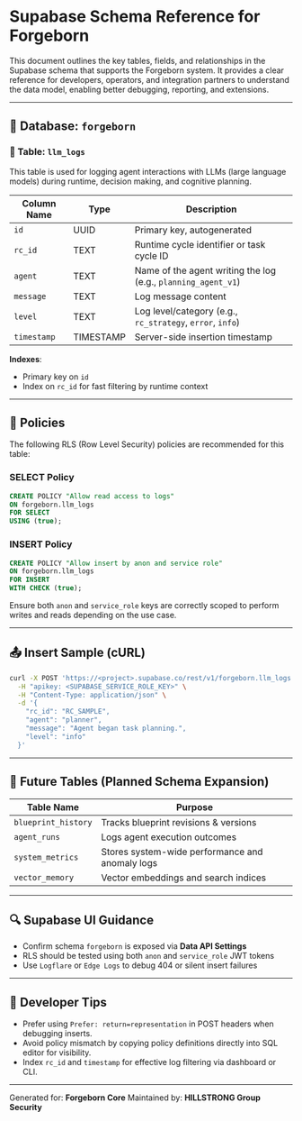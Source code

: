 # Supabase Schema Reference for Forgeborn

This document outlines the key tables, fields, and relationships in the Supabase schema that supports the Forgeborn system. It provides a clear reference for developers, operators, and integration partners to understand the data model, enabling better debugging, reporting, and extensions.

---

## 📁 Database: `forgeborn`

### 🧾 Table: `llm_logs`

This table is used for logging agent interactions with LLMs (large language models) during runtime, decision making, and cognitive planning.

| Column Name | Type      | Description |
|-------------|-----------|-------------|
| `id`        | UUID      | Primary key, autogenerated |
| `rc_id`     | TEXT      | Runtime cycle identifier or task cycle ID |
| `agent`     | TEXT      | Name of the agent writing the log (e.g., `planning_agent_v1`) |
| `message`   | TEXT      | Log message content |
| `level`     | TEXT      | Log level/category (e.g., `rc_strategy`, `error`, `info`) |
| `timestamp` | TIMESTAMP | Server-side insertion timestamp |

**Indexes**:
- Primary key on `id`
- Index on `rc_id` for fast filtering by runtime context

---

## 🔐 Policies

The following RLS (Row Level Security) policies are recommended for this table:

### SELECT Policy
```sql
CREATE POLICY "Allow read access to logs"
ON forgeborn.llm_logs
FOR SELECT
USING (true);
```

### INSERT Policy
```sql
CREATE POLICY "Allow insert by anon and service role"
ON forgeborn.llm_logs
FOR INSERT
WITH CHECK (true);
```

Ensure both `anon` and `service_role` keys are correctly scoped to perform writes and reads depending on the use case.

---

## 📤 Insert Sample (cURL)

```bash
curl -X POST 'https://<project>.supabase.co/rest/v1/forgeborn.llm_logs' \
  -H "apikey: <SUPABASE_SERVICE_ROLE_KEY>" \
  -H "Content-Type: application/json" \
  -d '{
    "rc_id": "RC_SAMPLE",
    "agent": "planner",
    "message": "Agent began task planning.",
    "level": "info"
  }'
```

---

## 🧩 Future Tables (Planned Schema Expansion)

| Table Name         | Purpose                            |
|--------------------|------------------------------------|
| `blueprint_history`| Tracks blueprint revisions & versions |
| `agent_runs`       | Logs agent execution outcomes       |
| `system_metrics`   | Stores system-wide performance and anomaly logs |
| `vector_memory`    | Vector embeddings and search indices |

---

## 🔍 Supabase UI Guidance

- Confirm schema `forgeborn` is exposed via **Data API Settings**
- RLS should be tested using both `anon` and `service_role` JWT tokens
- Use `Logflare` or `Edge Logs` to debug 404 or silent insert failures

---

## 📓 Developer Tips

- Prefer using `Prefer: return=representation` in POST headers when debugging inserts.
- Avoid policy mismatch by copying policy definitions directly into SQL editor for visibility.
- Index `rc_id` and `timestamp` for effective log filtering via dashboard or CLI.

---

Generated for: **Forgeborn Core**
Maintained by: **HILLSTRONG Group Security**